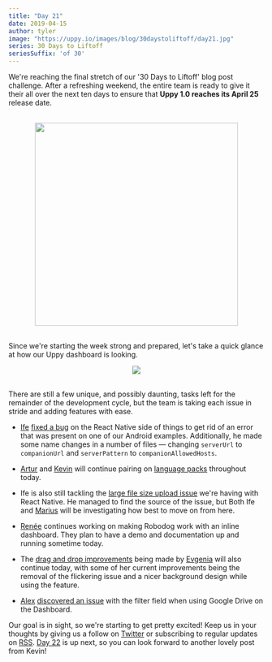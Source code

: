```yaml
---
title: "Day 21"
date: 2019-04-15
author: tyler
image: "https://uppy.io/images/blog/30daystoliftoff/day21.jpg"
series: 30 Days to Liftoff
seriesSuffix: 'of 30'
---
```


We're reaching the final stretch of our '30 Days to Liftoff' blog post challenge. After a refreshing weekend, the entire team is ready to give it their all over the next ten days to ensure that **Uppy 1.0 reaches its April 25** release date.

<center><br /><img width="400" src="/images/blog/30daystoliftoff/day21.jpg"><br /><br /></center>

Since we're starting the week strong and prepared, let's take a quick glance at how our Uppy dashboard is looking.

<!--more-->

<center><img width="" src="/images/blog/30daystoliftoff/15-dashboard.png"><br/><br/></center>

There are still a few unique, and possibly daunting, tasks left for the remainder of the development cycle, but the team is taking each issue in stride and adding features with ease.

- [Ife](https://github.com/ifedapoolarewaju) [fixed a bug](https://github.com/transloadit/uppy/commit/9f02d749b9aa4095e5871713ea2f25a716a21539) on the React Native side of things to get rid of an error that was present on one of our Android examples. Additionally, he made some name changes in a number of files — changing `serverUrl` to `companionUrl` and `serverPattern` to `companionAllowedHosts`.

- [Artur](https://github.com/arturi) and [Kevin](https://github.com/kvz) will continue pairing on [language packs](https://github.com/transloadit/uppy/pull/1443) throughout today.

- Ife is also still tackling the [large file size upload issue](https://github.com/tus/tus-js-client/issues/146) we're having with React Native. He managed to find the source of the issue, but Both Ife and [Marius](https://github.com/Acconut) will be investigating how best to move on from here.

- [Renée](https://github.com/goto-bus-stop) continues working on making Robodog work with an inline dashboard. They plan to have a demo and documentation up and running sometime today.

- The [drag and drop improvements](https://github.com/transloadit/uppy/pull/1440) being made by [Evgenia](https://github.com/lakesare) will also continue today, with some of her current improvements being the removal of the flickering issue and a nicer background design while using the feature.

- [Alex](https://github.com/nqst) [discovered an issue](https://github.com/transloadit/uppy/issues/1447) with the filter field when using Google Drive on the Dashboard.

Our goal is in sight, so we're starting to get pretty excited! Keep us in your thoughts by giving us a follow on [Twitter](https://twitter.com/uppy_io) or subscribing to regular updates on [RSS](https://uppy.io/atom.xml). [Day 22](/blog/2019/04/liftoff-22/) is up next, so you can look forward to another lovely post from Kevin!
